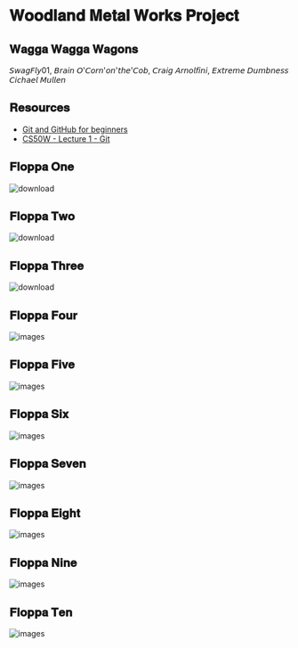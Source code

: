 # 𝐖𝐨𝐨𝐝𝐥𝐚𝐧𝐝 𝐌𝐞𝐭𝐚𝐥 𝐖𝐨𝐫𝐤𝐬 𝐏𝐫𝐨𝐣𝐞𝐜𝐭

## 𝐖𝐚𝐠𝐠𝐚 𝐖𝐚𝐠𝐠𝐚 𝐖𝐚𝐠𝐨𝐧𝐬
𝘚𝘸𝘢𝘨𝘍𝘭𝘺01, 𝘉𝘳𝘢𝘪𝘯 𝘖'𝘊𝘰𝘳𝘯'𝘰𝘯'𝘵𝘩𝘦'𝘊𝘰𝘣, 𝘊𝘳𝘢𝘪𝘨 𝘈𝘳𝘯𝘰𝘭𝘧𝘪𝘯𝘪, 𝘌𝘹𝘵𝘳𝘦𝘮𝘦 𝘋𝘶𝘮𝘣𝘯𝘦𝘴𝘴 <br>
𝘊𝘪𝘤𝘩𝘢𝘦𝘭 𝘔𝘶𝘭𝘭𝘦𝘯


## 𝐑𝐞𝐬𝐨𝐮𝐫𝐜𝐞𝐬
* [Git and GitHub for beginners](https://youtu.be/tRZGeaHPoaw)
* [CS50W - Lecture 1 - Git](https://youtu.be/NcoBAfJ6l2Q)

## 𝐅𝐥𝐨𝐩𝐩𝐚 𝐎𝐧𝐞

![download](https://user-images.githubusercontent.com/70862234/193843876-5c490069-c480-4003-8642-15c697bd052d.jpg)

## 𝐅𝐥𝐨𝐩𝐩𝐚 𝐓𝐰𝐨

![download](https://user-images.githubusercontent.com/70862234/193844061-f94380ee-7553-46d4-b590-1a7b455c3914.jpg)

## 𝐅𝐥𝐨𝐩𝐩𝐚 𝐓𝐡𝐫𝐞𝐞

![download](https://user-images.githubusercontent.com/70862234/193844223-7645828d-4bb9-4f32-9576-0655dc80a0a6.jpg)

## 𝐅𝐥𝐨𝐩𝐩𝐚 𝐅𝐨𝐮𝐫

![images](https://user-images.githubusercontent.com/70862234/193844719-1a253b84-ec9d-482b-8dd7-47496a76aaba.jpg)

## 𝐅𝐥𝐨𝐩𝐩𝐚 𝐅𝐢𝐯𝐞

![images](https://user-images.githubusercontent.com/70862234/193844778-154702b5-a1b6-45fe-9dd1-45864fc0c016.jpg)

## 𝐅𝐥𝐨𝐩𝐩𝐚 𝐒𝐢𝐱

![images](https://user-images.githubusercontent.com/70862234/193844833-80853559-a433-4d16-8d6d-15693d2d540a.jpg)

## 𝐅𝐥𝐨𝐩𝐩𝐚 𝐒𝐞𝐯𝐞𝐧

![images](https://user-images.githubusercontent.com/70862234/193844904-bc9d2304-0e20-4dee-a81d-a002a34a4783.jpg)

## 𝐅𝐥𝐨𝐩𝐩𝐚 𝐄𝐢𝐠𝐡𝐭

![images](https://user-images.githubusercontent.com/70862234/193844980-2ad93587-7d78-4e5f-af03-82bbf287acca.jpg)

## 𝐅𝐥𝐨𝐩𝐩𝐚 𝐍𝐢𝐧𝐞

![images](https://user-images.githubusercontent.com/70862234/193845093-fbc4800e-d4b0-4a1c-9494-1fc4d7d073c9.jpg)

## 𝐅𝐥𝐨𝐩𝐩𝐚 𝐓𝐞𝐧

![images](https://user-images.githubusercontent.com/70862234/193845170-dd135650-c800-4ade-b6c5-24e64a63f600.jpg)
